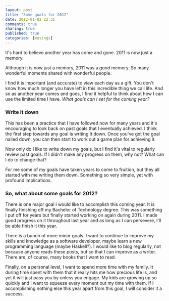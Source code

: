 ```yaml
---
layout: post
title: "Some goals for 2012"
date: 2012-01-02 22:31
comments: true
sharing: true
published: true
categories: [musings]
---
```


It's hard to believe another year has come and gone. 2011 is now just a memory.

Although it is now just a memory, 2011 was a *good* memory. So many wonderful moments shared with wonderful people.

I find it is important (and accurate) to view each day as a gift. You don't know how much longer you have left in this incredible thing we call life. And so as another year comes and goes, I find it helpful to think about how I can use the limited time I have. *What goals can I set for the coming year?*

<!-- more -->

### Write it down

This has been a practice that I have followed now for many years and it's encouraging to look back on past goals that I eventually achieved. I think the first step towards any goal is writing it down. Once you've got the goal nailed down, you can then start to work out a game plan for achieving it.

Now only do I like to write down my goals, but I find it's vital to regularly review past goals. If I didn't make any progress on them, why not? What can I do to change that?

For me some of my goals have taken years to come to fruition, but they all started with me writing them down. Something so very simple, yet with profound implications.

### So, what about some goals for 2012?

There is one major goal I would like to accomplish this coming year. It is finally finishing off my Bachelor of Technology degree. This was something I put off for years but finally started working on again during 2011. I made good progress on it throughout last year and as long as I can persevere, I'll be able finish it this year.

There is a bunch of more minor goals. I want to continue to improve my skills and knowledge as a software developer, maybe learn a new programming language (maybe  Haskell?). I would like to blog regularly, not because anyone reads these posts, but so that I can improve as a writer. There are, of course, many books that I want to read.

Finally, on a personal level, I want to spend more time with my family. It during time spent with them that it really hits me how precious life is, and yet it will just pass you by unless you engage. My kids are growing up so quickly and I want to squeeze every moment out my time with them. If I accomplishing nothing else this year apart from this goal, I will consider it a success.










